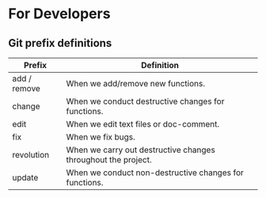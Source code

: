 # For Developers

## Git prefix definitions

| Prefix       | Definition                                                    |
|--------------|---------------------------------------------------------------|
| add / remove | When we add/remove new functions.                             |
| change       | When we conduct destructive changes for functions.            |
| edit         | When we edit text files or doc-comment.                       |
| fix          | When we fix bugs.                                             |
| revolution   | When we carry out destructive changes throughout the project. |
| update       | When we conduct non-destructive changes for functions.        |
